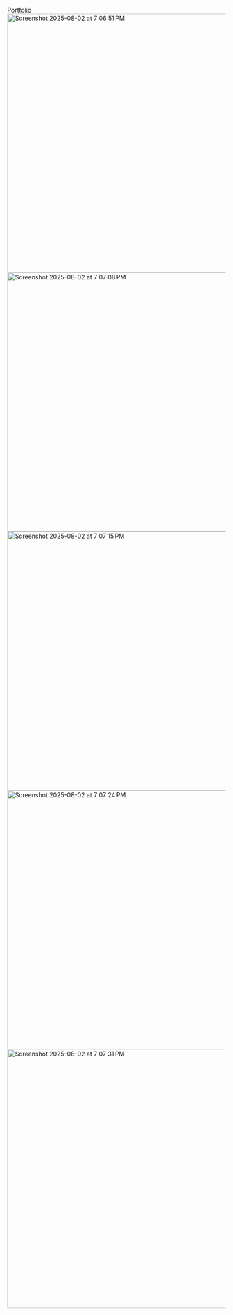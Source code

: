 Portfolio
<img width="960" height="596" alt="Screenshot 2025-08-02 at 7 06 51 PM" src="https://github.com/user-attachments/assets/ad59269b-bcbc-415d-b996-7b63a0f35dda" />
<img width="1238" height="596" alt="Screenshot 2025-08-02 at 7 07 08 PM" src="https://github.com/user-attachments/assets/d6ae26e0-acab-4c92-b02f-83a2192be344" />
<img width="1238" height="596" alt="Screenshot 2025-08-02 at 7 07 15 PM" src="https://github.com/user-attachments/assets/56dbf611-bbcd-415a-bb3c-bfd0c84b63ca" />
<img width="1238" height="596" alt="Screenshot 2025-08-02 at 7 07 24 PM" src="https://github.com/user-attachments/assets/60f424ce-ac5a-4389-8804-722ca9d3c447" />
<img width="1238" height="596" alt="Screenshot 2025-08-02 at 7 07 31 PM" src="https://github.com/user-attachments/assets/3443d1f9-fecc-4528-8ac0-f568c0c4259d" />
